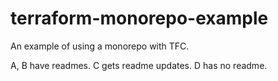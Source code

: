 # terraform-monorepo-example
An example of using a monorepo with TFC.

A, B have readmes.
C gets readme updates.
D has no readme.
